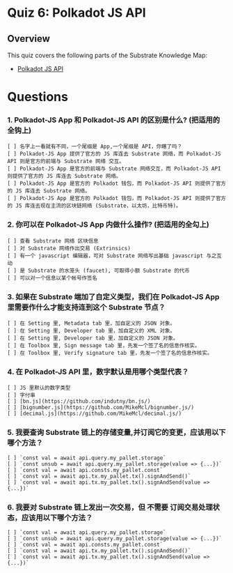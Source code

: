 # Quiz 6: Polkadot JS API

## Overview

This quiz covers the following parts of the Substrate Knowledge Map:
- [Polkadot JS API](../../knowledge-map#polkadot-js-api)

# Questions

### 1. Polkadot-JS App 和 Polkadot-JS API 的区别是什么? (把适用的全钩上)

  ```
  [ ] 名字上一看就有不同，一个尾缀是 App,一个尾缀是 API，你瞎了吗？
  [ ] Polkadot-JS App 提供了官方的 JS 库连去 Substrate 网络，而 Polkadot-JS API 则是官方的前端与 Substrate 网络 交互。
  [ ] Polkadot-JS App 是官方的前端与 Substrate 网络交互，而 Polkadot-JS API 则提供了官方的 JS 库连去 Substrate 网络。
  [ ] Polkadot-JS App 是官方的 Polkadot 钱包，而 Polkadot-JS API 则提供了官方的 JS 库连去 Substrate 网络。
  [ ] Polkadot-JS App 是官方的 Polkadot 钱包，而 Polkadot-JS API 则提供了官方的 JS 库连去现在主流的区块链网络 (Substrate，以太坊，比特币特)。
  ```

### 2. 你可以在 Polkadot-JS App 内做什么操作? (把适用的全勾上)

  ```
  [ ] 查看 Substrate 网络 区块信息
  [ ] 对 Substrate 网络作出交易 (Extrinsics)
  [ ] 有一个 javascript 编辑器，可对 Substrate 网络写出基础 javascript 与之互动
  [ ] 是 Substrate 的水笼头 (faucet), 可取得小额 Substrate 的代币
  [ ] 可以对一个信息以某个帐号作签名
  ```

### 3. 如果在 Substrate 端加了自定义类型，我们在 Polkadot-JS App 里需要作什么才能支持连到这个 Substrate 节点？

  ```
  [ ] 在 Setting 里, Metadata tab 里，加自定义的 JSON 对象。
  [ ] 在 Setting 里, Developer tab 里，加自定义的 XML 对象。
  [ ] 在 Setting 里, Developer tab 里，加自定义的 JSON 对象。
  [ ] 在 Toolbox 里, Sign message tab 里，先发一个签了名的信息作核实。
  [ ] 在 Toolbox 里, Verify signature tab 里，先发一个签了名的信息作核实。
  ```

### 4. 在 Polkadot-JS API 里，数字默认是用哪个类型代表？

  ```
  [ ] JS 里默认的数字类型
  [ ] 字付串
  [ ] [bn.js](https://github.com/indutny/bn.js/)
  [ ] [bignumber.js](https://github.com/MikeMcl/bignumber.js/)
  [ ] [decimal.js](https://github.com/MikeMcl/decimal.js/)
  ```

### 5. 我要查询 Substrate 链上的存储变量,并订阅它的变更，应该用以下哪个方法？

  ```
  [ ] `const val = await api.query.my_pallet.storage`
  [ ] `const unsub = await api.query.my_pallet.storage(value => {...})`
  [ ] `const val = await api.consts.my_pallet.const`
  [ ] `const val = await api.tx.my_pallet.tx().signAndSend()`
  [ ] `const val = await api.tx.my_pallet.tx().signAndSend(value => {...})`
  ```

### 6. 我要对 Substrate 链上发出一次交易，但 **不需要** 订阅交易处理状态，应该用以下哪个方法？

  ```
  [ ] `const val = await api.query.my_pallet.storage`
  [ ] `const unsub = await api.query.my_pallet.storage(value => {...})`
  [ ] `const val = await api.consts.my_pallet.const`
  [ ] `const val = await api.tx.my_pallet.tx().signAndSend()`
  [ ] `const val = await api.tx.my_pallet.tx().signAndSend(value => {...})`
  ```
